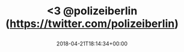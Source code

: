 ---
retweeted: false
source: <a href="http://www.samruston.co.uk" rel="nofollow">Flamingo for Android</a>
entities:
  hashtags: []
  symbols: []
  user_mentions:
  - name: Polizei Berlin
    screen_name: polizeiberlin
    indices:
    - '6'
    - '20'
    id_str: '2397974054'
    id: '2397974054'
  urls:
  - url: https://t.co/0w5Eb6hMEn
    expanded_url: https://twitter.com/polizeiberlin/status/986945811329187840
    display_url: twitter.com/polizeiberlin/…
    indices:
    - '21'
    - '44'
display_text_range:
- '0'
- '44'
favorite_count: '0'
id_str: '987756495373787138'
truncated: false
retweet_count: '0'
id: '987756495373787138'
possibly_sensitive: false
created_at: Sat Apr 21 18:14:34 +0000 2018
favorited: false
full_text: "&lt;3 [@polizeiberlin](https://twitter.com/polizeiberlin)"
lang: und
quote_url: https://twitter.com/polizeiberlin/status/986945811329187840
tags:
- pesos/twitter
date: '2018-04-21T18:14:34+00:00'
src: https://twitter.com/bascht/status/987756495373787138
original_url: https://twitter.com/bascht/status/987756495373787138
type: twitter_tweet
text: "&lt;3 [@polizeiberlin](https://twitter.com/polizeiberlin)"
title: "&lt;3 @polizeiberlin (https://twitter.com/polizeiberlin)\n"

---